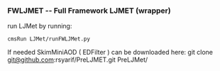 ### FWLJMET -- Full Framework LJMET (wrapper)

run LJMet by running:

    cmsRun LJMet/runFWLJMet.py

If needed SkimMiniAOD ( EDFilter ) can be downloaded here: git clone git@github.com:rsyarif/PreLJMET.git PreLJMet/